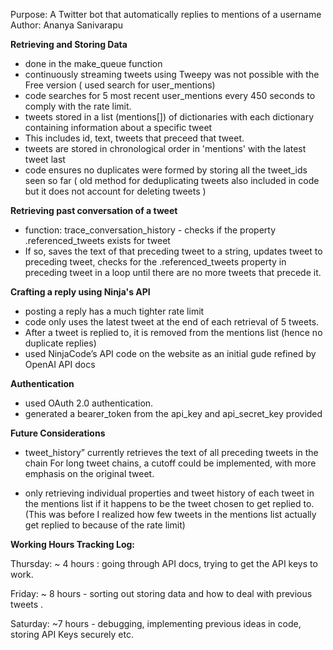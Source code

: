 

Purpose: A Twitter bot that automatically replies to mentions of a username
Author: Ananya Sanivarapu



**Retrieving and Storing Data**

- done in the make_queue function
- continuously streaming tweets using Tweepy was not possible with the Free version ( used search for user_mentions) 
- code searches for 5 most recent user_mentions every 450 seconds to comply with the rate limit.
- tweets stored in a list (mentions[]) of dictionaries with each dictionary containing information about a specific tweet
- This includes id, text, tweets that preceed that tweet.
- tweets are stored in chronological order in 'mentions' with the latest tweet last
- code ensures no duplicates were formed by storing all the tweet_ids seen so far
  ( old method for deduplicating tweets also included in code but
  it does not account for deleting tweets ) 




**Retrieving past conversation of a tweet**
- function: trace_conversation_history  -  checks if the property .referenced_tweets exists for  tweet
- If so, saves the text of that preceding tweet to a string, updates tweet to preceding tweet, checks
  for the  .referenced_tweets property in preceding tweet in a loop until there are no more tweets that
  precede it.

**Crafting a reply using Ninja's API**

- posting a reply has a much tighter rate limit
- code only uses the latest tweet at the end of each retrieval of 5 tweets.
- After a tweet is replied to, it is removed from the mentions list (hence no duplicate replies)
- used NinjaCode’s API code on the website as an initial gude refined by OpenAI API docs


**Authentication**
- used OAuth 2.0 authentication.
- generated a bearer_token from the api_key and api_secret_key provided



**Future Considerations**
- tweet_history” currently retrieves the text of all preceding tweets in the chain
  For long tweet chains, a cutoff could be implemented, with more emphasis on the original tweet.


- only retrieving individual properties and tweet history of each tweet in the mentions list
 if it happens to be the tweet chosen to get replied to.
  (This was before I realized how few tweets in the mentions list actually get replied to
   because of the rate limit)



**Working Hours Tracking Log:**

Thursday: ~ 4 hours : going through API docs, trying to get the API keys to work.


Friday: ~ 8 hours - sorting out storing data and how to deal with previous tweets .


Saturday: ~7 hours - debugging, implementing previous ideas in code, storing API Keys securely etc. 


  
